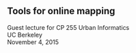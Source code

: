 Tools for online mapping
-----

Guest lecture for CP 255 Urban Informatics  
UC Berkeley  
November 4, 2015
